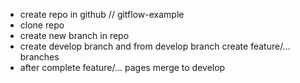 - create repo in github // gitflow-example
- clone repo
- create new branch in repo
- create develop branch and from develop branch create feature/... branches 
- after complete feature/... pages merge to develop